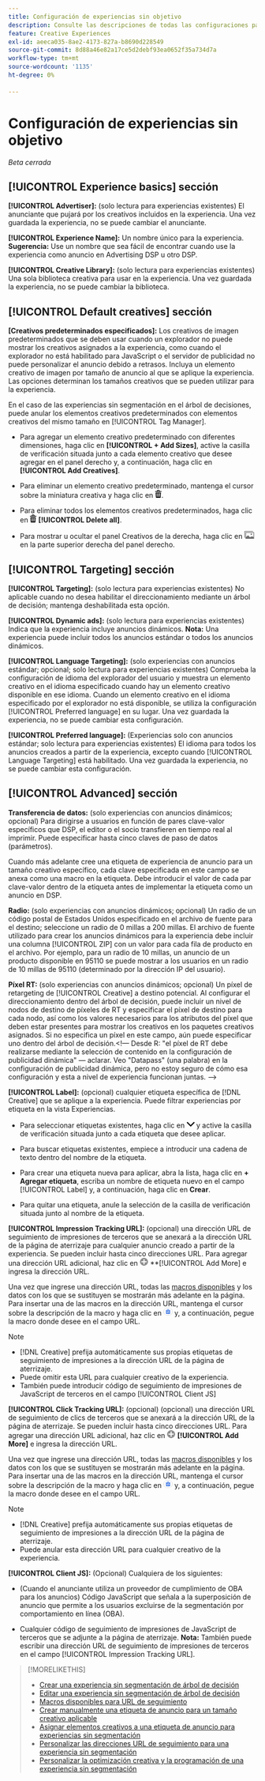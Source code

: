 ```yaml
---
title: Configuración de experiencias sin objetivo
description: Consulte las descripciones de todas las configuraciones para experiencias de publicidad sin segmentación del árbol de decisiones.
feature: Creative Experiences
exl-id: aeeca035-8ae2-4173-827a-b8690d228549
source-git-commit: 8d88a46e82a17ce5d2debf93ea0652f35a734d7a
workflow-type: tm+mt
source-wordcount: '1135'
ht-degree: 0%

---
```


# Configuración de experiencias sin objetivo

*Beta cerrada*

## [!UICONTROL Experience basics] sección

**[!UICONTROL Advertiser]:** (solo lectura para experiencias existentes) El anunciante que pujará por los creativos incluidos en la experiencia. Una vez guardada la experiencia, no se puede cambiar el anunciante.

**[!UICONTROL Experience Name]:** Un nombre único para la experiencia. **Sugerencia:** Use un nombre que sea fácil de encontrar cuando use la experiencia como anuncio en Advertising DSP u otro DSP.

**[!UICONTROL Creative Library]:** (solo lectura para experiencias existentes) Una sola biblioteca creativa para usar en la experiencia. Una vez guardada la experiencia, no se puede cambiar la biblioteca.

## [!UICONTROL Default creatives] sección

**\[Creativos predeterminados especificados\]:** Los creativos de imagen predeterminados que se deben usar cuando un explorador no puede mostrar los creativos asignados a la experiencia, como cuando el explorador no está habilitado para JavaScript o el servidor de publicidad no puede personalizar el anuncio debido a retrasos. Incluya un elemento creativo de imagen por tamaño de anuncio al que se aplique la experiencia. Las opciones determinan los tamaños creativos que se pueden utilizar para la experiencia. <!-- In the legacy product, you selected the ad sizes for the experience, and then selected default images for each of those ad sizes. -->

En el caso de las experiencias sin segmentación en el árbol de decisiones, puede anular los elementos creativos predeterminados con elementos creativos del mismo tamaño en [!UICONTROL Tag Manager].

* Para agregar un elemento creativo predeterminado con diferentes dimensiones, haga clic en **[!UICONTROL + Add Sizes]**, active la casilla de verificación situada junto a cada elemento creativo que desee agregar en el panel derecho y, a continuación, haga clic en **[!UICONTROL Add Creatives]**.

* Para eliminar un elemento creativo predeterminado, mantenga el cursor sobre la miniatura creativa y haga clic en ![Eliminar](/help/creative/assets/delete.png "Eliminar").

* Para eliminar todos los elementos creativos predeterminados, haga clic en ![Eliminar](/help/creative/assets/delete.png "Eliminar") **[!UICONTROL Delete all]**.

* Para mostrar u ocultar el panel Creativos de la derecha, haga clic en ![Mostrar/Ocultar](/help/creative/assets/hide-show-creatives.png "Mostrar/Ocultar") en la parte superior derecha del panel derecho.

## [!UICONTROL Targeting] sección

**[!UICONTROL Targeting]:** (solo lectura para experiencias existentes) No aplicable cuando no desea habilitar el direccionamiento mediante un árbol de decisión; mantenga deshabilitada esta opción.

**[!UICONTROL Dynamic ads]:** (solo lectura para experiencias existentes) Indica que la experiencia incluye anuncios dinámicos. **Nota:** Una experiencia puede incluir todos los anuncios estándar o todos los anuncios dinámicos.

**[!UICONTROL Language Targeting]:** (solo experiencias con anuncios estándar; opcional; solo lectura para experiencias existentes) Comprueba la configuración de idioma del explorador del usuario y muestra un elemento creativo en el idioma especificado cuando hay un elemento creativo disponible en ese idioma. Cuando un elemento creativo en el idioma especificado por el explorador no está disponible, se utiliza la configuración [!UICONTROL Preferred language] en su lugar. Una vez guardada la experiencia, no se puede cambiar esta configuración.

**[!UICONTROL Preferred language]:** (Experiencias solo con anuncios estándar; solo lectura para experiencias existentes) El idioma para todos los anuncios creados a partir de la experiencia, excepto cuando [!UICONTROL Language Targeting] está habilitado. Una vez guardada la experiencia, no se puede cambiar esta configuración.

## [!UICONTROL Advanced] sección

**Transferencia de datos:** (solo experiencias con anuncios dinámicos; opcional) Para dirigirse a usuarios en función de pares clave-valor específicos que DSP, el editor o el socio transfieren en tiempo real al imprimir. Puede especificar hasta cinco claves de paso de datos (parámetros).<!-- May move this to just within the decision tree. -->

Cuando más adelante cree una etiqueta de experiencia de anuncio para un tamaño creativo específico, cada clave especificada en este campo se anexa como una macro en la etiqueta. Debe introducir el valor de cada par clave-valor dentro de la etiqueta antes de implementar la etiqueta como un anuncio en DSP.

**Radio:** (solo experiencias con anuncios dinámicos; opcional) Un radio de un código postal de Estados Unidos especificado en el archivo de fuente para el destino; seleccione un radio de 0 millas a 200 millas. El archivo de fuente utilizado para crear los anuncios dinámicos para la experiencia debe incluir una columna [!UICONTROL ZIP]<!-- or a user-named column mapped to a ZIP column --> con un valor para cada fila de producto en el archivo. Por ejemplo, para un radio de 10 millas, un anuncio de un producto disponible en 95110 se puede mostrar a los usuarios en un radio de 10 millas de 95110 (determinado por la dirección IP del usuario).

**Píxel RT:** (solo experiencias con anuncios dinámicos; opcional) Un píxel de retargeting de [!UICONTROL Creative] a destino potencial. Al configurar el direccionamiento dentro del árbol de decisión, puede incluir un nivel de nodos de destino de píxeles de RT y especificar el píxel de destino para cada nodo, así como los valores necesarios para los atributos del píxel que deben estar presentes para mostrar los creativos en los paquetes creativos asignados. Si no especifica un píxel en este campo, aún puede especificar uno dentro del árbol de decisión.&lt;!— Desde R: &quot;el píxel de RT debe realizarse mediante la selección de contenido en la configuración de publicidad dinámica&quot; — aclarar. Veo &quot;Datapass&quot; (una palabra) en la configuración de publicidad dinámica, pero no estoy seguro de cómo esa configuración y esta a nivel de experiencia funcionan juntas. —>

**[!UICONTROL Label]:** <!-- should be "Labels" --> (opcional) cualquier etiqueta específica de [!DNL Creative] que se aplique a la experiencia. Puede filtrar experiencias por etiqueta en la vista Experiencias<!-- sic -->.

* Para seleccionar etiquetas existentes, haga clic en ![Abajo](/help/creative/assets/chevron-down.png "Abajo") y active la casilla de verificación situada junto a cada etiqueta que desee aplicar.

* Para buscar etiquetas existentes, empiece a introducir una cadena de texto dentro del nombre de la etiqueta.

* Para crear una etiqueta nueva para aplicar, abra la lista, haga clic en **+ Agregar etiqueta**, escriba un nombre de etiqueta nuevo en el campo [!UICONTROL Label] y, a continuación, haga clic en **Crear**.

* Para quitar una etiqueta, anule la selección de la casilla de verificación situada junto al nombre de la etiqueta.

**[!UICONTROL Impression Tracking URL]:** (opcional) una dirección URL de seguimiento de impresiones de terceros que se anexará a la dirección URL de la página de aterrizaje para cualquier anuncio creado a partir de la experiencia. Se pueden incluir hasta cinco direcciones URL. Para agregar una dirección URL adicional, haz clic en ![icono](/help/creative/assets/create.png) **[!UICONTROL Add More] e ingresa la dirección URL.

Una vez que ingrese una dirección URL, todas las [macros disponibles](/help/creative/creative-macros.md) y los datos con los que se sustituyen se mostrarán más adelante en la página. Para insertar una de las macros en la dirección URL, mantenga el cursor sobre la descripción de la macro y haga clic en ![Copiar al portapapeles](/help/creative/assets/copy-to-clipboard.png "Copiar al portapapeles") y, a continuación, pegue la macro donde desee en el campo URL.

>[!NOTE]
>
>* [!DNL Creative] prefija automáticamente sus propias etiquetas de seguimiento de impresiones a la dirección URL de la página de aterrizaje.
>* Puede omitir esta URL para cualquier creativo de la experiencia.
>* También puede introducir código de seguimiento de impresiones de JavaScript de terceros en el campo [!UICONTROL Client JS]

**[!UICONTROL Click Tracking URL]:** (opcional) (opcional) una dirección URL de seguimiento de clics de terceros que se anexará a la dirección URL de la página de aterrizaje. Se pueden incluir hasta cinco direcciones URL. Para agregar una dirección URL adicional, haz clic en ![icono](/help/creative/assets/create.png) **[!UICONTROL Add More]** e ingresa la dirección URL.

Una vez que ingrese una dirección URL, todas las [macros disponibles](/help/creative/creative-macros.md) y los datos con los que se sustituyen se mostrarán más adelante en la página. Para insertar una de las macros en la dirección URL, mantenga el cursor sobre la descripción de la macro y haga clic en ![Copiar al portapapeles](/help/creative/assets/copy-to-clipboard.png "Copiar al portapapeles") y, a continuación, pegue la macro donde desee en el campo URL.

>[!NOTE]
>
>* [!DNL Creative] prefija automáticamente sus propias etiquetas de seguimiento de impresiones a la dirección URL de la página de aterrizaje.
>* Puede anular esta dirección URL para cualquier <!-- creative bundle for targeted experiences --> creativo de la experiencia.

**[!UICONTROL Client JS]:** (Opcional) Cualquiera de los siguientes:

* (Cuando el anunciante utiliza un proveedor de cumplimiento de OBA para los anuncios) Código JavaScript que señala a la superposición de anuncio que permite a los usuarios excluirse de la segmentación por comportamiento en línea (OBA).

* Cualquier código de seguimiento de impresiones de JavaScript de terceros que se adjunte a la página de aterrizaje. **Nota:** También puede escribir una dirección URL de seguimiento de impresiones de terceros en el campo [!UICONTROL Impression Tracking URL].

>[!MORELIKETHIS]
>
>* [Crear una experiencia sin segmentación de árbol de decisión](experience-create-no-targeting.md)
>* [Editar una experiencia sin segmentación de árbol de decisión](experience-edit-no-targeting.md)
>* [Macros disponibles para URL de seguimiento](/help/creative/creative-macros.md)
>* [Crear manualmente una etiqueta de anuncio para un tamaño creativo aplicable](experience-tag-create-manually.md)
>* [Asignar elementos creativos a una etiqueta de anuncio para experiencias sin segmentación](experience-tag-assign-creatives.md)
>* [Personalizar las direcciones URL de seguimiento para una experiencia sin segmentación](experience-tracking-urls-no-targeting.md)
>* [Personalizar la optimización creativa y la programación de una experiencia sin segmentación](experience-optimization-scheduling-no-targeting.md)
